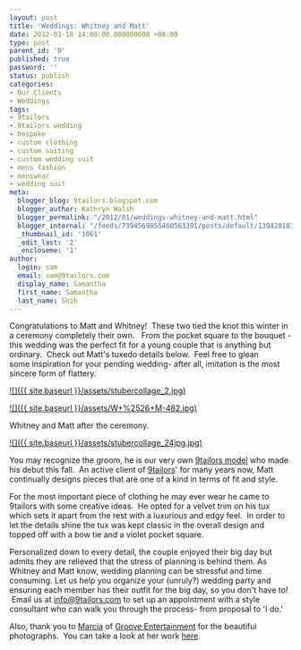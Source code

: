 ```yaml
---
layout: post
title: 'Weddings: Whitney and Matt'
date: 2012-01-18 14:00:00.000000000 +00:00
type: post
parent_id: '0'
published: true
password: ''
status: publish
categories:
- Our Clients
- Weddings
tags:
- 9tailors
- 9tailors wedding
- bespoke
- custom clothing
- custom suiting
- custom wedding suit
- mens fashion
- menswear
- wedding suit
meta:
  blogger_blog: 9tailors.blogspot.com
  blogger_author: Kathryn Walsh
  blogger_permalink: "/2012/01/weddings-whitney-and-matt.html"
  blogger_internal: "/feeds/7394569855460563391/posts/default/1394281811267637515"
  _thumbnail_id: '1061'
  _edit_last: '2'
  _encloseme: '1'
author:
  login: sam
  email: sam@9tailors.com
  display_name: Samantha
  first_name: Samantha
  last_name: Shih
---
```

Congratulations to Matt and Whitney!  These two tied the knot this winter in a ceremony completely their own.   From the pocket square to the bouquet - this wedding was the perfect fit for a young couple that is anything but ordinary.  Check out Matt's tuxedo details below.  Feel free to glean some inspiration for your pending wedding- after all, imitation is the most sincere form of flattery. 

[![]({{ site.baseurl }}/assets/stubercollage_2.jpg)](http://2.bp.blogspot.com/-Xof9KL37M7U/TxYDIDL7gxI/AAAAAAAABHU/sCX6BVoH2wg/s1600/stubercollage_2.jpg)

[![]({{ site.baseurl }}/assets/W+%2526+M-482.jpg)](http://2.bp.blogspot.com/-k_xg2TUranM/TxYEohile4I/AAAAAAAABHs/yeLFI0d-X9k/s1600/W+%2526+M-482.jpg)

Whitney and Matt after the ceremony.

[![]({{ site.baseurl }}/assets/stubercollage_24jpg.jpg)](http://3.bp.blogspot.com/-cqCASC5g3io/TxYEZiroZOI/AAAAAAAABHk/aoEkqEbkw1k/s1600/stubercollage_24jpg.jpg)

You may recognize the groom, he is our very own [9tailors model](http://9tailors.blogspot.com/2011/11/meet-matt-theres-algorithm-for-that.html) who made his debut this fall.  An active client of [9tailors](http://www.9tailors.com/)' for many years now, Matt continually designs pieces that are one of a kind in terms of fit and style.

For the most important piece of clothing he may ever wear he came to 9tailors with some creative ideas.  He opted for a velvet trim on his tux which sets it apart from the rest with a luxurious and edgy feel.  In order to let the details shine the tux was kept classic in the overall design and topped off with a bow tie and a violet pocket square.

Personalized down to every detail, the couple enjoyed their big day but admits they are relieved that the stress of planning is behind them. As Whitney and Matt know, wedding planning can be stressful and time consuming. Let us help you organize your (unruly?) wedding party and ensuring each member has their outfit for the big day, so you don't have to!  Email us at [info@9tailors.com](mailto:info@9tailors.com) to set up an appointment with a style consultant who can walk you through the process- from proposal to 'I do.'

Also, thank you to [Marcia](http://www.photographybymarcia.com/) of [Groove Entertainment](http://www.grooveentertainment.com/) for the beautiful photographs.  You can take a look at her work [here](http://www.photographybymarcia.com/).